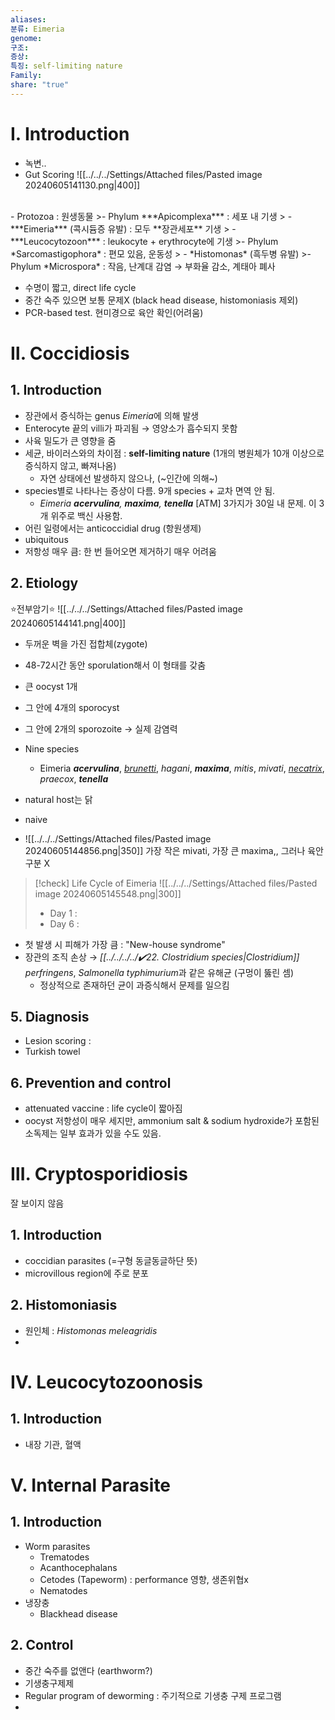 ```yaml
---
aliases: 
분류: Eimeria
genome: 
구조: 
증상: 
특징: self-limiting nature
Family: 
share: "true"
---
```



# Ⅰ. Introduction

- 녹변..
- Gut Scoring ![[../../../Settings/Attached files/Pasted image 20240605141130.png|400]]
<br>
- Protozoa : 원생동물
>- Phylum ***Apicomplexa*** : 세포 내 기생
>	- ***Eimeria*** (콕시듐증 유발) : 모두 **장관세포** 기생
>	- ***Leucocytozoon*** : leukocyte + erythrocyte에 기생
>- Phylum *Sarcomastigophora* : 편모 있음, 운동성
>	- *Histomonas* (흑두병 유발)
>- Phylum *Microspora* : 작음, 난계대 감염 → 부화율 감소, 계태아 폐사

- 수명이 짧고, direct life cycle
- 중간 숙주 있으면 보통 문제X (black head disease, histomoniasis 제외)
- PCR-based test. 현미경으로 육안 확인(어려움)
# Ⅱ. Coccidiosis
## 1. Introduction
- 장관에서 증식하는 genus *Eimeria*에 의해 발생
- Enterocyte 끝의 villi가 파괴됨 → 영양소가 흡수되지 못함
- 사육 밀도가 큰 영향을 줌
- 세균, 바이러스와의 차이점 : **self-limiting nature** (1개의 병원체가 10개 이상으로 증식하지 않고, 빠져나옴)
	- 자연 상태에선 발생하지 않으나, (~인간에 의해~)
- species별로 나타나는 증상이 다름. 9개 species + 교차 면역 안 됨. 
	- *Eimeria **acervulina**, **maxima**, **tenella*** [ATM] 3가지가 30일 내 문제. 이 3개 위주로 백신 사용함.
- 어린 일령에서는 anticoccidial drug (항원생제)
- ubiquitous 
- 저항성 매우 큼: 한 번 들어오면 제거하기 매우 어려움

## 2. Etiology
⭐전부암기⭐
![[../../../Settings/Attached files/Pasted image 20240605144141.png|400]]

- 두꺼운 벽을 가진 접합체(zygote)
- 48-72시간 동안 sporulation해서 이 형태를 갖춤
- 큰 oocyst 1개
- 그 안에 4개의 sporocyst
- 그 안에 2개의 sporozoite → 실제 감염력

- Nine species
	- Eimeria ***acervulina***, *<u>brunetti</u>*, *hagani*, ***maxima***, *mitis*, *mivati*, *<u>necatrix</u>*, *praecox*, ***tenella***
- natural host는 닭
- naive
- ![[../../../Settings/Attached files/Pasted image 20240605144856.png|350]]
  가장 작은 mivati, 가장 큰 maxima,, 그러나 육안 구분 X

>[!check] Life Cycle of Eimeria
>![[../../../Settings/Attached files/Pasted image 20240605145548.png|300]]
>- Day 1 : 
>- Day 6 :


- 첫 발생 시 피해가 가장 큼 : "New-house syndrome"
- 장관의 조직 손상 → *[[../../../../✔️22. Clostridium species|Clostridium]] perfringens*, *Salmonella typhimurium*과 같은 유해균 (구멍이 뚫린 셈)
	- 정상적으로 존재하던 균이 과증식해서 문제를 일으킴

## 5. Diagnosis
- Lesion scoring : 
- Turkish towel

## 6. Prevention and control
- attenuated vaccine : life cycle이 짧아짐
- oocyst 저항성이 매우 세지만, ammonium salt & sodium hydroxide가 포함된 소독제는 일부 효과가 있을 수도 있음.

# Ⅲ. Cryptosporidiosis
잘 보이지 않음
## 1. Introduction
- coccidian parasites (=구형 동글동글하단 뜻)
- microvillous region에 주로 분포

## 2. Histomoniasis
- 원인체 : *Histomonas meleagridis*
- 

# Ⅳ. Leucocytozoonosis
## 1. Introduction
- 내장 기관, 혈액

# Ⅴ. Internal Parasite
## 1. Introduction
- Worm parasites
	- Trematodes
	- Acanthocephalans
	- Cetodes (Tapeworm) : performance 영향, 생존위협x
	- Nematodes
- 냉장충
	- Blackhead disease 
## 2. Control
- 중간 숙주를 없앤다 (earthworm?)
- 기생충구제제
- Regular program of deworming : 주기적으로 기생충 구제 프로그램
- 